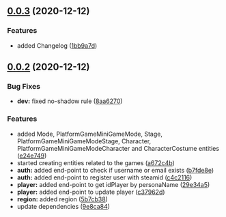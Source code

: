 ## [0.0.3](https://github.com/stLmpp/biomercs-v2-api/compare/v0.0.2...v0.0.3) (2020-12-12)


### Features

* added Changelog ([1bb9a7d](https://github.com/stLmpp/biomercs-v2-api/commit/1bb9a7d87e4e6ec5deeb9def3d6d3fe1377cefd4))



## [0.0.2](https://github.com/stLmpp/biomercs-v2-api/compare/9e8ca8434b892b2ceeb159b1aa728af1cffbd5ce...v0.0.2) (2020-12-12)


### Bug Fixes

* **dev:** fixed no-shadow rule ([8aa6270](https://github.com/stLmpp/biomercs-v2-api/commit/8aa627092a363bbc8165addae282755335b974d3))


### Features

* added Mode, PlatformGameMiniGameMode, Stage, PlatformGameMiniGameModeStage, Character, PlatformGameMiniGameModeCharacter and CharacterCostume entities ([e24e749](https://github.com/stLmpp/biomercs-v2-api/commit/e24e749cdb58e4542245215ef14d386f4392b2b9))
* started creating entities related to the games ([a672c4b](https://github.com/stLmpp/biomercs-v2-api/commit/a672c4b3fc5520633dedf43445ac0e24422ad7a9))
* **auth:** added end-point to check if username or email exists ([b7fde8e](https://github.com/stLmpp/biomercs-v2-api/commit/b7fde8eb9ed98d5a5d03698a6ce33074d3fca026))
* **auth:** added end-point to register user with steamid ([c4c2116](https://github.com/stLmpp/biomercs-v2-api/commit/c4c211692331a046ac13f715a965df816f2be3fd))
* **player:** added end-point to get idPlayer by personaName ([29e34a5](https://github.com/stLmpp/biomercs-v2-api/commit/29e34a507ac7882ecfef4ab95937dcaa3dcbb3e4))
* **player:** added end-point to update player ([c37962d](https://github.com/stLmpp/biomercs-v2-api/commit/c37962d3ded791788d3425bbd27453ca0c31ab52))
* **region:** added region ([5b7cb38](https://github.com/stLmpp/biomercs-v2-api/commit/5b7cb38b6904ff3b9aa864f6ce468e0ef4553c4f))
* update dependencies ([9e8ca84](https://github.com/stLmpp/biomercs-v2-api/commit/9e8ca8434b892b2ceeb159b1aa728af1cffbd5ce))



